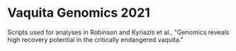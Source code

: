 # Vaquita Genomics 2021

Scripts used for analyses in Robinson and Kyriazis et al., "Genomics reveals high recovery potential in the critically endangered vaquita."
